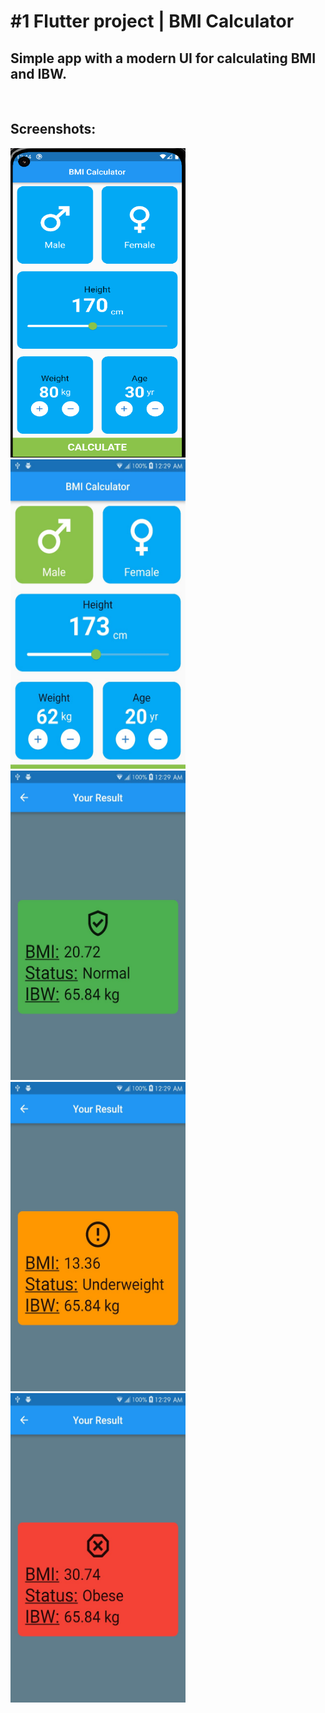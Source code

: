 # \#1 Flutter project | BMI Calculator

<h2>
Simple app with a modern UI for calculating BMI and IBW.</h2>
<br>

## Screenshots:

<p float="left">
    <img src="imgs/bmi_1.png" width="280" height="495"> 
    <img src="imgs/bmi_2.jpeg" width="280" height="495"> 
    <img src="imgs/bmi_3.jpeg" width="280" height="495"> 
    <img src="imgs/bmi_4.jpeg" width="280" height="495"> 
    <img src="imgs/bmi_5.jpeg" width="280" height="495"> 
</p>
